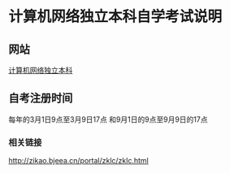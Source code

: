 计算机网络独立本科自学考试说明
=============================

网站
----

[计算机网络独立本科](http://zkxcx.bjeea.cn/portal/kszylb.jsp?zydm=01B0802)

自考注册时间
------------

每年的3月1日9点至3月9日17点 和9月1日的9点至9月9日的17点

### 相关链接

http://zikao.bjeea.cn/portal/zklc/zklc.html